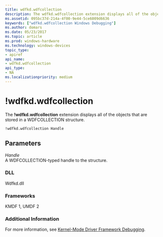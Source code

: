 ```yaml
---
title: wdfkd.wdfcollection
description: The wdfkd.wdfcollection extension displays all of the objects that are stored in a WDFCOLLECTION structure.
ms.assetid: 095bc37d-214a-4f00-9e44-5ce6009d6636
keywords: ["wdfkd.wdfcollection Windows Debugging"]
ms.author: domars
ms.date: 05/23/2017
ms.topic: article
ms.prod: windows-hardware
ms.technology: windows-devices
topic_type:
- apiref
api_name:
- wdfkd.wdfcollection
api_type:
- NA
ms.localizationpriority: medium
---
```


# !wdfkd.wdfcollection


The **!wdfkd.wdfcollection** extension displays all of the objects that are stored in a WDFCOLLECTION structure.

```
!wdfkd.wdfcollection Handle
```

## <span id="Parameters"></span><span id="parameters"></span><span id="PARAMETERS"></span>Parameters


<span id="_______Handle______"></span><span id="_______handle______"></span><span id="_______HANDLE______"></span> *Handle*   
A WDFCOLLECTION-typed handle to the structure.

### <span id="DLL"></span><span id="dll"></span>DLL

Wdfkd.dll

### <span id="Frameworks"></span><span id="frameworks"></span><span id="FRAMEWORKS"></span>Frameworks

KMDF 1, UMDF 2

### <span id="Additional_Information"></span><span id="additional_information"></span><span id="ADDITIONAL_INFORMATION"></span>Additional Information

For more information, see [Kernel-Mode Driver Framework Debugging](kernel-mode-driver-framework-debugging.md).

 

 





